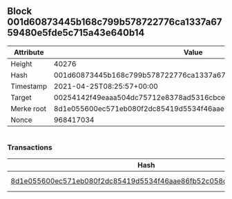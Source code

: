 ## Block 001d60873445b168c799b578722776ca1337a6759480e5fde5c715a43e640b14

Attribute | Value
--- | ---
Height | 40276
Hash | 001d60873445b168c799b578722776ca1337a6759480e5fde5c715a43e640b14
Timestamp | 2021-04-25T08:25:57+00:00
Target | 00254142f49eaaa504dc75712e8378ad5316cbcead634704b3734b6271167cc4
Merke root | 8d1e055600ec571eb080f2dc85419d5534f46aae86fb52c058db1c73e045f9bd
Nonce | 968417034

```

```

### Transactions

Hash | Amount
--- | ---
[8d1e055600ec571eb080f2dc85419d5534f46aae86fb52c058db1c73e045f9bd](8d1e055600ec571eb080f2dc85419d5534f46aae86fb52c058db1c73e045f9bd.md) | 10.00000000 SKEPTI 
